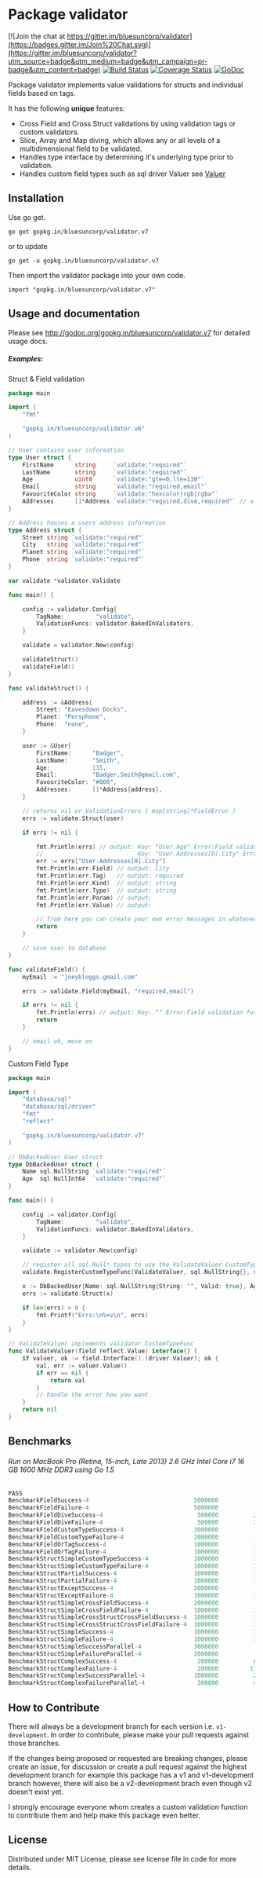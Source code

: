 Package validator
================

[![Join the chat at https://gitter.im/bluesuncorp/validator](https://badges.gitter.im/Join%20Chat.svg)](https://gitter.im/bluesuncorp/validator?utm_source=badge&utm_medium=badge&utm_campaign=pr-badge&utm_content=badge)
[![Build Status](https://semaphoreci.com/api/v1/projects/ec20115f-ef1b-4c7d-9393-cc76aba74eb4/490000/badge.svg)](https://semaphoreci.com/joeybloggs/validator)
[![Coverage Status](https://coveralls.io/repos/bluesuncorp/validator/badge.svg?branch=v7)](https://coveralls.io/r/bluesuncorp/validator?branch=v7)
[![GoDoc](https://godoc.org/gopkg.in/bluesuncorp/validator.v7?status.svg)](https://godoc.org/gopkg.in/bluesuncorp/validator.v7)

Package validator implements value validations for structs and individual fields based on tags.

It has the following **unique** features:

-   Cross Field and Cross Struct validations by using validation tags or custom validators.  
-   Slice, Array and Map diving, which allows any or all levels of a multidimensional field to be validated.  
-   Handles type interface by determining it's underlying type prior to validation.
-   Handles custom field types such as sql driver Valuer see [Valuer](https://golang.org/src/database/sql/driver/types.go?s=1210:1293#L29)

Installation
------------

Use go get.

	go get gopkg.in/bluesuncorp/validator.v7

or to update

	go get -u gopkg.in/bluesuncorp/validator.v7

Then import the validator package into your own code.

	import "gopkg.in/bluesuncorp/validator.v7"

Usage and documentation
------

Please see http://godoc.org/gopkg.in/bluesuncorp/validator.v7 for detailed usage docs.

##### Examples:

Struct & Field validation
```go
package main

import (
	"fmt"

	"gopkg.in/bluesuncorp/validator.v6"
)

// User contains user information
type User struct {
	FirstName      string     `validate:"required"`
	LastName       string     `validate:"required"`
	Age            uint8      `validate:"gte=0,lte=130"`
	Email          string     `validate:"required,email"`
	FavouriteColor string     `validate:"hexcolor|rgb|rgba"`
	Addresses      []*Address `validate:"required,dive,required"` // a person can have a home and cottage...
}

// Address houses a users address information
type Address struct {
	Street string `validate:"required"`
	City   string `validate:"required"`
	Planet string `validate:"required"`
	Phone  string `validate:"required"`
}

var validate *validator.Validate

func main() {

	config := validator.Config{
		TagName:         "validate",
		ValidationFuncs: validator.BakedInValidators,
	}

	validate = validator.New(config)

	validateStruct()
	validateField()
}

func validateStruct() {

	address := &Address{
		Street: "Eavesdown Docks",
		Planet: "Persphone",
		Phone:  "none",
	}

	user := &User{
		FirstName:      "Badger",
		LastName:       "Smith",
		Age:            135,
		Email:          "Badger.Smith@gmail.com",
		FavouriteColor: "#000",
		Addresses:      []*Address{address},
	}

	// returns nil or ValidationErrors ( map[string]*FieldError )
	errs := validate.Struct(user)

	if errs != nil {

		fmt.Println(errs) // output: Key: "User.Age" Error:Field validation for "Age" failed on the "lte" tag
		//	                         Key: "User.Addresses[0].City" Error:Field validation for "City" failed on the "required" tag
		err := errs["User.Addresses[0].City"]
		fmt.Println(err.Field) // output: City
		fmt.Println(err.Tag)   // output: required
		fmt.Println(err.Kind)  // output: string
		fmt.Println(err.Type)  // output: string
		fmt.Println(err.Param) // output:
		fmt.Println(err.Value) // output:

		// from here you can create your own error messages in whatever language you wish
		return
	}

	// save user to database
}

func validateField() {
	myEmail := "joeybloggs.gmail.com"

	errs := validate.Field(myEmail, "required,email")

	if errs != nil {
		fmt.Println(errs) // output: Key: "" Error:Field validation for "" failed on the "email" tag
		return
	}

	// email ok, move on
}
```

Custom Field Type
```go
package main

import (
	"database/sql"
	"database/sql/driver"
	"fmt"
	"reflect"

	"gopkg.in/bluesuncorp/validator.v7"
)

// DbBackedUser User struct
type DbBackedUser struct {
	Name sql.NullString `validate:"required"`
	Age  sql.NullInt64  `validate:"required"`
}

func main() {

	config := validator.Config{
		TagName:         "validate",
		ValidationFuncs: validator.BakedInValidators,
	}

	validate := validator.New(config)

	// register all sql.Null* types to use the ValidateValuer CustomTypeFunc
	validate.RegisterCustomTypeFunc(ValidateValuer, sql.NullString{}, sql.NullInt64{}, sql.NullBool{}, sql.NullFloat64{})

	x := DbBackedUser{Name: sql.NullString{String: "", Valid: true}, Age: sql.NullInt64{Int64: 0, Valid: false}}
	errs := validate.Struct(x)

	if len(errs) > 0 {
		fmt.Printf("Errs:\n%+v\n", errs)
	}
}

// ValidateValuer implements validator.CustomTypeFunc
func ValidateValuer(field reflect.Value) interface{} {
	if valuer, ok := field.Interface().(driver.Valuer); ok {
		val, err := valuer.Value()
		if err == nil {
			return val
		}
		// handle the error how you want
	}
	return nil
}
```

Benchmarks
------
###### Run on MacBook Pro (Retina, 15-inch, Late 2013) 2.6 GHz Intel Core i7 16 GB 1600 MHz DDR3 using Go 1.5
```go
PASS
BenchmarkFieldSuccess-4                            	 5000000	       290 ns/op	      16 B/op	       1 allocs/op
BenchmarkFieldFailure-4                            	 5000000	       286 ns/op	      16 B/op	       1 allocs/op
BenchmarkFieldDiveSuccess-4                        	  500000	      2497 ns/op	     384 B/op	      19 allocs/op
BenchmarkFieldDiveFailure-4                        	  500000	      3022 ns/op	     752 B/op	      23 allocs/op
BenchmarkFieldCustomTypeSuccess-4                  	 3000000	       446 ns/op	      32 B/op	       2 allocs/op
BenchmarkFieldCustomTypeFailure-4                  	 2000000	       778 ns/op	     416 B/op	       6 allocs/op
BenchmarkFieldOrTagSuccess-4                       	 1000000	      1287 ns/op	      32 B/op	       2 allocs/op
BenchmarkFieldOrTagFailure-4                       	 1000000	      1125 ns/op	     400 B/op	       6 allocs/op
BenchmarkStructSimpleCustomTypeSuccess-4           	 1000000	      1225 ns/op	      80 B/op	       5 allocs/op
BenchmarkStructSimpleCustomTypeFailure-4           	 1000000	      1742 ns/op	     608 B/op	      13 allocs/op
BenchmarkStructPartialSuccess-4                    	 1000000	      1304 ns/op	     400 B/op	      11 allocs/op
BenchmarkStructPartialFailure-4                    	 1000000	      1818 ns/op	     784 B/op	      16 allocs/op
BenchmarkStructExceptSuccess-4                     	 2000000	       869 ns/op	     368 B/op	       9 allocs/op
BenchmarkStructExceptFailure-4                     	 1000000	      1308 ns/op	     400 B/op	      11 allocs/op
BenchmarkStructSimpleCrossFieldSuccess-4           	 2000000	       973 ns/op	     128 B/op	       6 allocs/op
BenchmarkStructSimpleCrossFieldFailure-4           	 1000000	      1519 ns/op	     528 B/op	      11 allocs/op
BenchmarkStructSimpleCrossStructCrossFieldSuccess-4	 1000000	      1382 ns/op	     160 B/op	       8 allocs/op
BenchmarkStructSimpleCrossStructCrossFieldFailure-4	 1000000	      1931 ns/op	     560 B/op	      13 allocs/op
BenchmarkStructSimpleSuccess-4                     	 1000000	      1132 ns/op	      48 B/op	       3 allocs/op
BenchmarkStructSimpleFailure-4                     	 1000000	      1735 ns/op	     560 B/op	      11 allocs/op
BenchmarkStructSimpleSuccessParallel-4             	 3000000	       363 ns/op	      48 B/op	       3 allocs/op
BenchmarkStructSimpleFailureParallel-4             	 2000000	       705 ns/op	     560 B/op	      11 allocs/op
BenchmarkStructComplexSuccess-4                    	  200000	      6935 ns/op	     432 B/op	      27 allocs/op
BenchmarkStructComplexFailure-4                    	  200000	     11059 ns/op	    2920 B/op	      69 allocs/op
BenchmarkStructComplexSuccessParallel-4            	 1000000	      2220 ns/op	     432 B/op	      27 allocs/op
BenchmarkStructComplexFailureParallel-4            	  300000	      4739 ns/op	    2920 B/op	      69 allocs/op
```

How to Contribute
------

There will always be a development branch for each version i.e. `v1-development`. In order to contribute, 
please make your pull requests against those branches.

If the changes being proposed or requested are breaking changes, please create an issue, for discussion 
or create a pull request against the highest development branch for example this package has a 
v1 and v1-development branch however, there will also be a v2-development brach even though v2 doesn't exist yet.

I strongly encourage everyone whom creates a custom validation function to contribute them and
help make this package even better.

License
------
Distributed under MIT License, please see license file in code for more details.
